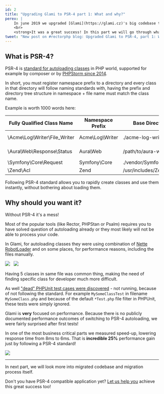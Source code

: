```yaml
---
id: 2
title: "Upgrading Glami to PSR-4 part 1: What and why?"
perex: |
    In june 2019 we upgraded [Glami](https://glami.cz)'s big codebase to be PSR-4 compatible.
    <br>
    <strong>It was a great success! In this part we will go through what PSR-4 is and it's benefits.</strong>
tweet: "New post on #rectorphp blog: Upgraded Glami to PSR-4, part 1: What and why?"
---
```


## What is PSR-4?

PSR-4 is [standard for autoloading classes](https://www.php-fig.org/psr/psr-4/) in PHP world, supported for example by composer or by [PHPStorm since 2014](https://blog.jetbrains.com/phpstorm/2014/04/psr-0-psr-4-and-sourcetest-root-support-in-phpstorm-8-eap/).

In short, you must register namespace prefix to a directory and every class in that directory will follow naming standards with, having the prefix and directory tree structure in namespace + file name must match the class name.

Example is worth 1000 words here:

<table class="table table-bordered table-condensed table-striped">
  <thead>
    <tr>
      <th>Fully Qualified Class Name</th>
      <th>Namespace Prefix</th>
      <th>Base Directory</th>
      <th>Resulting File Path</th>
    </tr>
  </thead>
  <tbody>
    <tr>
      <td>\Acme\Log\Writer\File_Writer</td>
      <td>Acme\Log\Writer</td>
      <td>./acme-log-writer/lib/</td>
      <td>./acme-log-writer/lib/File_Writer.php</td>
    </tr>
    <tr>
      <td>\Aura\Web\Response\Status</td>
      <td>Aura\Web</td>
      <td>/path/to/aura-web/src/</td>
      <td>/path/to/aura-web/src/Response/Status.php</td>
    </tr>
    <tr>
      <td>\Symfony\Core\Request</td>
      <td>Symfony\Core</td>
      <td>./vendor/Symfony/Core/</td>
      <td>./vendor/Symfony/Core/Request.php</td>
    </tr>
    <tr>
      <td>\Zend\Acl</td>
      <td>Zend</td>
      <td>/usr/includes/Zend/</td>
      <td>/usr/includes/Zend/Acl.php</td>
    </tr>
  </tbody>
</table>

Following PSR-4 standard allows you to rapidly create classes and use them instantly, without bothering about loading them.

## Why should you want it?

Without PSR-4 it's a mess!

Most of the popular tools (like Rector, PHPStan or Psalm) requires you to have solved question of autoloading already or they most likely will not be able to process your code.

In Glami, for autoloading classes they were using combination of [Nette RobotLoader](https://github.com/nette/robot-loader) and on some places, for performance reasons, including the files manually.

<div class="text-center">
    <img style="max-width: 460px;" src="/assets/images/blog/glami-psr-4/robotloader-usage.png" class="img-thumbnail mt-3 mb-1">
    &nbsp;
    <img style="max-width: 460px;" src="/assets/images/blog/glami-psr-4/manual-includes.png" class="img-thumbnail mt-1 mb-3">
</div>

Having 5 classes in same file was common thing, making the need of finding specific class for developer much more difficult.

As well ["dead" PHPUnit test cases were discovered](https://twitter.com/mikes_honza/status/1224818282143809537?s=20) - not running, because of not following the standard. For example `MySomeClassTest` in filename `MySomeClass.php` and because of the default `*Test.php` file filter in PHPUnit, these tests were simply ignored.

Glami is **very** focused on performance. Because there is no publicly documented performance outcomes of switching to PSR-4 autoloading, we were fairly surprised after first tests!

In one of the most business critical parts we measured speed-up, lowering response time from 8ms to 6ms. That is **incredible 25%** performance gain just by following a PSR-4 standard!

<div class="text-center">
    <img style="max-width: 260px;" src="/assets/images/blog/glami-psr-4/performance-boost.png" class="img-thumbnail mt-3 mb-3">
</div>

---

In next part, we will look more into migrated codebase and migration process itself.

Don't you have PSR-4 compatible application yet? [Let us help you](https://getrector.org/contact) achieve this great success too!
